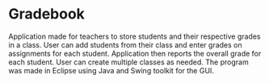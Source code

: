 # Gradebook
Application made for teachers to store students and their respective grades in a class. User can add students from their class and enter grades on assignments for each student. Application then reports the overall grade for each student. User can create multiple classes as needed. The program was made in Eclipse using Java and Swing toolkit for the GUI.
